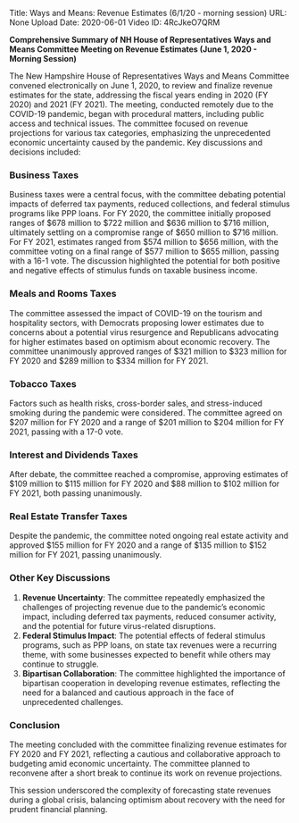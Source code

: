 Title: Ways and Means: Revenue Estimates (6/1/20 - morning session)
URL: None
Upload Date: 2020-06-01
Video ID: 4RcJkeO7QRM

**Comprehensive Summary of NH House of Representatives Ways and Means Committee Meeting on Revenue Estimates (June 1, 2020 - Morning Session)**

The New Hampshire House of Representatives Ways and Means Committee convened electronically on June 1, 2020, to review and finalize revenue estimates for the state, addressing the fiscal years ending in 2020 (FY 2020) and 2021 (FY 2021). The meeting, conducted remotely due to the COVID-19 pandemic, began with procedural matters, including public access and technical issues. The committee focused on revenue projections for various tax categories, emphasizing the unprecedented economic uncertainty caused by the pandemic. Key discussions and decisions included:

### **Business Taxes**  
Business taxes were a central focus, with the committee debating potential impacts of deferred tax payments, reduced collections, and federal stimulus programs like PPP loans. For FY 2020, the committee initially proposed ranges of $678 million to $722 million and $636 million to $716 million, ultimately settling on a compromise range of $650 million to $716 million. For FY 2021, estimates ranged from $574 million to $656 million, with the committee voting on a final range of $577 million to $655 million, passing with a 16-1 vote. The discussion highlighted the potential for both positive and negative effects of stimulus funds on taxable business income.

### **Meals and Rooms Taxes**  
The committee assessed the impact of COVID-19 on the tourism and hospitality sectors, with Democrats proposing lower estimates due to concerns about a potential virus resurgence and Republicans advocating for higher estimates based on optimism about economic recovery. The committee unanimously approved ranges of $321 million to $323 million for FY 2020 and $289 million to $334 million for FY 2021.

### **Tobacco Taxes**  
Factors such as health risks, cross-border sales, and stress-induced smoking during the pandemic were considered. The committee agreed on $207 million for FY 2020 and a range of $201 million to $204 million for FY 2021, passing with a 17-0 vote.

### **Interest and Dividends Taxes**  
After debate, the committee reached a compromise, approving estimates of $109 million to $115 million for FY 2020 and $88 million to $102 million for FY 2021, both passing unanimously.

### **Real Estate Transfer Taxes**  
Despite the pandemic, the committee noted ongoing real estate activity and approved $155 million for FY 2020 and a range of $135 million to $152 million for FY 2021, passing unanimously.

### **Other Key Discussions**  
1. **Revenue Uncertainty**: The committee repeatedly emphasized the challenges of projecting revenue due to the pandemic’s economic impact, including deferred tax payments, reduced consumer activity, and the potential for future virus-related disruptions.  
2. **Federal Stimulus Impact**: The potential effects of federal stimulus programs, such as PPP loans, on state tax revenues were a recurring theme, with some businesses expected to benefit while others may continue to struggle.  
3. **Bipartisan Collaboration**: The committee highlighted the importance of bipartisan cooperation in developing revenue estimates, reflecting the need for a balanced and cautious approach in the face of unprecedented challenges.  

### **Conclusion**  
The meeting concluded with the committee finalizing revenue estimates for FY 2020 and FY 2021, reflecting a cautious and collaborative approach to budgeting amid economic uncertainty. The committee planned to reconvene after a short break to continue its work on revenue projections.  

This session underscored the complexity of forecasting state revenues during a global crisis, balancing optimism about recovery with the need for prudent financial planning.